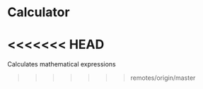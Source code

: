 Calculator
==========
<<<<<<< HEAD
=======

Calculates mathematical expressions
>>>>>>> remotes/origin/master
